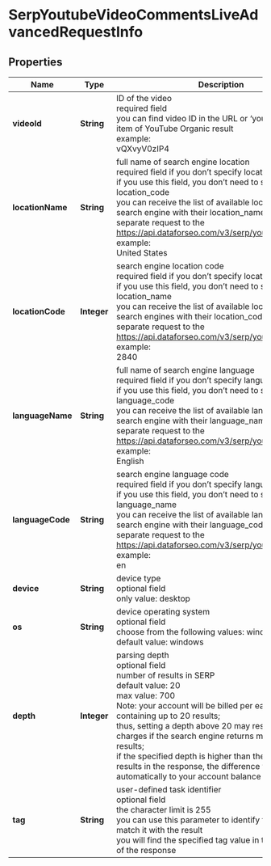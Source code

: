# SerpYoutubeVideoCommentsLiveAdvancedRequestInfo


## Properties

| Name | Type | Description | Notes |
|------------ | ------------- | ------------- | -------------|
**videoId** | **String** | ID of the video<br>required field<br>you can find video ID in the URL or ‘youtube_video’ item of YouTube Organic result<br>example:<br>vQXvyV0zIP4 |[optional]|
**locationName** | **String** | full name of search engine location<br>required field if you don’t specify location_code<br>if you use this field, you don’t need to specify location_code<br>you can receive the list of available locations of the search engine with their location_name by making a separate request to the https://api.dataforseo.com/v3/serp/youtube/locations<br>example:<br>United States |[optional]|
**locationCode** | **Integer** | search engine location code<br>required field if you don’t specify location_name <br>if you use this field, you don’t need to specify location_name<br>you can receive the list of available locations of the search engines with their location_code by making a separate request to the https://api.dataforseo.com/v3/serp/youtube/locations<br>example:<br>2840 |[optional]|
**languageName** | **String** | full name of search engine language<br>required field if you don’t specify language_code<br>if you use this field, you don’t need to specify language_code<br>you can receive the list of available languages of the search engine with their language_name by making a separate request to the https://api.dataforseo.com/v3/serp/youtube/languages<br>example:<br>English |[optional]|
**languageCode** | **String** | search engine language code<br>required field if you don’t specify language_name<br>if you use this field, you don’t need to specify language_name<br>you can receive the list of available languages of the search engine with their language_code by making a separate request to the https://api.dataforseo.com/v3/serp/youtube/languages<br>example:<br>en |[optional]|
**device** | **String** | device type<br>optional field<br>only value: desktop |[optional]|
**os** | **String** | device operating system<br>optional field<br>choose from the following values: windows, macos<br>default value: windows |[optional]|
**depth** | **Integer** | parsing depth<br>optional field<br>number of results in SERP<br>default value: 20<br>max value: 700<br>Note: your account will be billed per each SERP containing up to 20 results;<br>thus, setting a depth above 20 may result in additional charges if the search engine returns more than 20 results;<br>if the specified depth is higher than the number of results in the response, the difference will be refunded automatically to your account balance |[optional]|
**tag** | **String** | user-defined task identifier<br>optional field<br>the character limit is 255<br>you can use this parameter to identify the task and match it with the result<br>you will find the specified tag value in the data object of the response |[optional]|